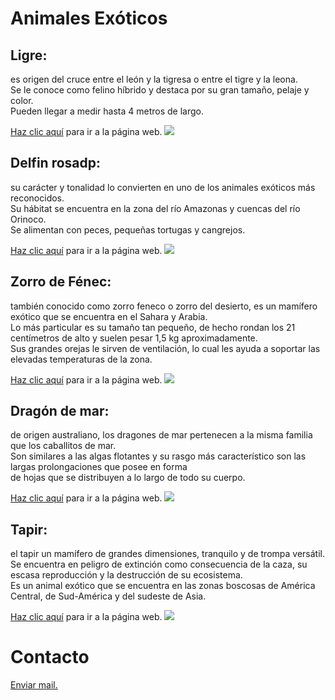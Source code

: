 <!DOCTYPE html>
<html>
<head>
  <title>Animales Exóticos</title>
</head>
  <body>
    <h1>Animales Exóticos</h1>
    <h2>Ligre:</h2>
    <p>es origen del cruce entre el león y la tigresa o entre el tigre y la leona.<br>
    Se le conoce como felino híbrido y destaca por su gran tamaño, pelaje y color.<br> 
    Pueden llegar a medir hasta 4 metros de largo.
    </p>
    <a href="https://www.ecologiaverde.com/ligre-y-tigon-que-son-y-diferencias-3510.html">Haz clic aquí</a> para ir a la página web.
    <img src="https://estaticos-cdn.prensaiberica.es/clip/7ca349ff-3283-44ab-bc72-b3476269c798_16-9-discover-aspect-ratio_default_0.jpg">
    <h2>Delfin rosadp:</h2>
    <p>su carácter y tonalidad lo convierten en uno de los animales exóticos más reconocidos.<br>
    Su hábitat se encuentra en la zona del río Amazonas y cuencas del río Orinoco.<br> 
    Se alimentan con peces, pequeñas tortugas y cangrejos.
    </p>
    <a href="https://www.worldanimalprotection.cr/blogs/datos-curiosos-delfin-rosado-amazonas-te-sorprenderan">Haz clic aquí</a> para ir a la página web.
    <img src="https://www.bigfish.mx/__export/1514349245799/sites/debate/img/2017/12/26/proyectop_file_152c58bc6935f82d6664546262de18a0_8887_.jpg_242310155.jpg">
    <h2>Zorro de Fénec:</h2>
    <p>también conocido como zorro feneco o zorro del desierto, es un mamífero exótico que se encuentra en el Sahara y Arabia.<br>
    Lo más particular es su tamaño tan pequeño, de hecho rondan los 21 centímetros de alto y suelen pesar 1,5 kg aproximadamente.<br> 
    Sus grandes orejas le sirven de ventilación, lo cual les ayuda a soportar las elevadas temperaturas de la zona.
    </p>
    <a href="https://www.nationalgeographic.es/animales/zorro-fenec">Haz clic aquí</a> para ir a la página web.
    <img src="https://t1.ea.ltmcdn.com/es/posts/3/5/3/morfologia_del_zorro_fenec_20353_1_600.jpg">
    <h2>Dragón de mar:</h2>
    <p>de origen australiano, los dragones de mar pertenecen a la misma familia que los caballitos de mar.<br> 
    Son similares a las algas flotantes y su rasgo más característico son las largas prolongaciones que posee en forma<br>
    de hojas que se distribuyen a lo largo de todo su cuerpo.
    </p>
    <a href="https://www.ecologiaverde.com/dragon-de-mar-que-es-y-caracteristicas-3981.html">Haz clic aquí</a> para ir a la página web.
    <img src="https://upload.wikimedia.org/wikipedia/commons/d/dc/Leafydragon.jpg">
    <h2>Tapir:</h2>
    <p>el tapir un mamífero de grandes dimensiones, tranquilo y de trompa versátil.<br> 
    Se encuentra en peligro de extinción como consecuencia de la caza, su escasa reproducción y la destrucción de su ecosistema.<br> 
    Es un animal exótico que se encuentra en las zonas boscosas de América Central, de Sud-América y del sudeste de Asia.
    </p>
    <a href="https://www.gob.mx/conanp/articulos/10-datos-que-tienes-que-saber-sobre-el-tapir-centroamericano-y-su-conservacion?idiom=es">Haz clic aquí</a> para ir a la página web.
    <img src="https://c.files.bbci.co.uk/2641/production/_127939790_tapir1.jpg">
    <h1>Contacto</h1>
    <a href="mailto:lagunaandrea36@gmail.com">Enviar mail.</a>
  </body>
</html>
